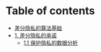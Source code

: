 # Table of contents

* [差分隐私的算法基础](README.md)
* [1. 差分隐私的承诺](1-the-promise-of-differential-privacy/README.md)
  * [1.1 保护隐私的数据分析](1-the-promise-of-differential-privacy/1-1-privacy-preserving-data-analysis.md)
